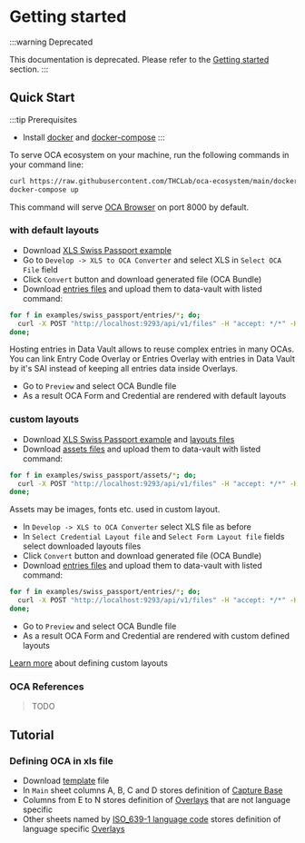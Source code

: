 # Getting started

:::warning Deprecated

This documentation is deprecated. Please refer to the [Getting started](/guide/mechanics/getting-started.md) section.
:::

## Quick Start

:::tip Prerequisites

- Install [docker](https://www.docker.com/) and [docker-compose](https://docs.docker.com/compose/)
  :::

To serve OCA ecosystem on your machine, run the following commands in your command line:

```bash
curl https://raw.githubusercontent.com/THCLab/oca-ecosystem/main/docker-compose.yml > docker-compose.yml
docker-compose up
```

This command will serve [OCA Browser](http://localhost:8000) on port 8000 by default.

### with default layouts

- Download [XLS Swiss Passport example](https://github.com/THCLab/oca-ecosystem/raw/main/examples/swiss_passport/digital_passport.xlsx)
- Go to `Develop -> XLS to OCA Converter` and select XLS in `Select OCA File` field
- Click `Convert` button and download generated file (OCA Bundle)
- Download [entries files](https://github.com/THCLab/oca-ecosystem/tree/main/examples/swiss_passport/entries) and upload them to data-vault with listed command:

```bash
for f in examples/swiss_passport/entries/*; do;
  curl -X POST "http://localhost:9293/api/v1/files" -H "accept: */*" -H "Content-Type: multipart/form-data" -F "file=@$f";
done;
```

Hosting entries in Data Vault allows to reuse complex entries in many OCAs. You can link Entry Code Overlay or Entries Overlay with entries in Data Vault by it's SAI instead of keeping all entries data inside Overlays.

- Go to `Preview` and select OCA Bundle file
- As a result OCA Form and Credential are rendered with default layouts

### custom layouts

- Download [XLS Swiss Passport example](https://github.com/THCLab/oca-ecosystem/raw/main/examples/swiss_passport/digital_passport.xlsx) and [layouts files](https://github.com/THCLab/oca-ecosystem/tree/main/examples/swiss_passport/layouts)
- Download [assets files](https://github.com/THCLab/oca-ecosystem/tree/main/examples/swiss_passport/assets) and upload them to data-vault with listed command:

```bash
for f in examples/swiss_passport/assets/*; do;
  curl -X POST "http://localhost:9293/api/v1/files" -H "accept: */*" -H "Content-Type: multipart/form-data" -F "file=@$f";
done;
```

Assets may be images, fonts etc. used in custom layout.

- In `Develop -> XLS to OCA Converter` select XLS file as before
- In `Select Credential Layout file` and `Select Form Layout file` fields select downloaded layouts files
- Click `Convert` button and download generated file (OCA Bundle)
- Download [entries files](https://github.com/THCLab/oca-ecosystem/tree/main/examples/swiss_passport/entries) and upload them to data-vault with listed command:

```bash
for f in examples/swiss_passport/entries/*; do;
  curl -X POST "http://localhost:9293/api/v1/files" -H "accept: */*" -H "Content-Type: multipart/form-data" -F "file=@$f";
done;
```

- Go to `Preview` and select OCA Bundle file
- As a result OCA Form and Credential are rendered with custom defined layouts

[Learn more](/guide/getting-started.html#defining-custom-layouts) about defining custom layouts

### OCA References

> TODO

## Tutorial

### Defining OCA in xls file

- Download [template](https://github.com/THCLab/oca-parser-xls/raw/main/templates/template.xlsx) file
- In `Main` sheet columns A, B, C and D stores definition of [Capture Base](/v1.0.0.html#capture-base)
- Columns from E to N stores definition of [Overlays](/v1.0.0.html#overlays) that are not language specific
- Other sheets named by [ISO_639-1 language code](https://en.wikipedia.org/wiki/List_of_ISO_639-1_codes) stores definition of language specific [Overlays](/v1.0.0.html#overlays)

